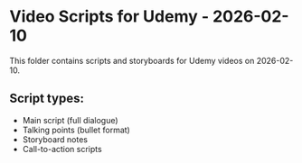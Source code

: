 # Video Scripts for Udemy - 2026-02-10

This folder contains scripts and storyboards for Udemy videos on 2026-02-10.

## Script types:
- Main script (full dialogue)
- Talking points (bullet format)
- Storyboard notes
- Call-to-action scripts
